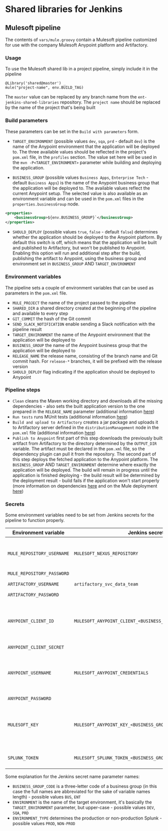 # Shared libraries for Jenkins

## Mulesoft pipeline

The contents of `vars/mule.groovy` contain a Mulesoft pipeline customized for use with the company Mulesoft Anypoint platform and Artifactory.

### Usage

To use the Mulesoft shared lib in a project pipeline, simply include it in the pipeline

```jenkinsfile
@Library('shared@master') _
mule("project-name", env.BUILD_TAG)
```

The `master` value can be replaced by any branch name from the `ent-jenkins-shared-libraries` repository. The `project name` should be replaced by the name of the project that's being built

### Build parameters

These parameters can be set in the `Build with parameters` form.

* `TARGET_ENVIRONMENT` (possible values `dev`, `sqa`, `prd` - default `dev`) is the name of the Anypoint environment that the application will be deployed to. The three available values should be reflected in the project's `pom.xml` file, in the `profiles` section. The value set here will be used in the `mvn -P<TARGET_ENVIRONMENT>` parameter while building and deploying the application.

* `BUSINESS_GROUP` (possible values `Business Apps`, `Enterprise Tech` - default `Business Apps`) is the name of the Anypoint business group that the application will be deployed to. The available values reflect the current Anypoint setup. The selected value is also available as an environment variable and can be used in the `pom.xml` files in the `properties.businessGroup` node.
```xml
<properties>
    <businessGroup>${env.BUSINESS_GROUP}`</businessGroup>
</properties>
```

* `SHOULD_DEPLOY` (possible values `true`, `false` - default `false`) determines whether the application should be deployed to the Anypoint platform. By default this switch is off, which means that the application will be built and published to Artifactory, but won't be published to Anypoint. Enabling this option will run and additional step after the build, publishing the artifact to Anypoint, using the business group and environment set in `BUSINESS_GROUP` AND `TARGET_ENVIRONMENT`

### Environment variables

The pipeline sets a couple of environment variables that can be used as parameters in the `pom.xml` file.

* `MULE_PROJECT` the name of the project passed to the pipeline
* `SHARED_DIR` a shared directory created at the beginning of the pipeline and available to every step
* `GIT_COMMIT` the hash of the Git commit
* `SEND_SLACK_NOTIFICATION` enable sending a Slack notification with the pipeline result
* `TARGET_ENVIRONMENT` the name of the Anypoint environment that the application will be deployed to
* `BUSINESS_GROUP` the name of the Anypoint business group that the application will be deployed to
* `RELEASE_NAME` the release name, consisting of the branch name and Git commit hash. For `release-*` branches, it will be prefixed with the release version
* `SHOULD_DEPLOY` flag indicating if the application should be deployed to Anypoint

### Pipeline steps

* `Clean` cleans the Maven working directory and downloads all the missing dependencies - also sets the built application version to the one prepared in the `RELEASE_NAME` parameter (additional information [here](https://maven.apache.org/plugins/maven-clean-plugin/usage.html]))
* `Run tests` runs MUnit tests (additional information [here](https://docs.mulesoft.com/munit/2.3/munit-maven-plugin))
* `Build and upload to Artifactory` creates a jar package and uploads it to Artifactory server defined in the `distributionManagement` node in the `pom.xml` file (additional information [here](https://maven.apache.org/guides/introduction/introduction-to-the-lifecycle.html))
* `Publish to Anypoint` first part of this step downloads the previously built artifact from Artifactory to the directory determined by the `OUTPUT_DIR` variable. The artifact must be declared in the `pom.xml` file, so the dependency plugin can pull it from the repository. The second part of this step deploys the fetched application to the Anypoint platform. The `BUSINESS_GROUP` AND `TARGET_ENVIRONMENT` determine where exactly the application will be deployed. The build will remain in progress until the application is finished deploying - the build result will be determined by the deployment result - build fails if the application won't start properly (more information on dependencies [here](https://maven.apache.org/plugins/maven-dependency-plugin/) and on the Mule deployment [here](https://docs.mulesoft.com/mule-runtime/4.3/deploy-to-cloudhub))

### Secrets

Some environment variables need to be set from Jenkins secrets for the pipeline to function properly.

| Environment variable | Jenkins secret name | Description |
| -------------------- | ------------------- | ----------- |
| `MULE_REPOSITORY_USERNAME` | `MULESOFT_NEXUS_REPOSITORY` | Credentials to Mulesoft Nexus Maven repository, necessary to download some of the Mule dependencies  |
| `MULE_REPOSITORY_PASSWORD` | | |
| `ARTIFACTORY_USERNAME` | `artifactory_svc_data_team` | Credentials to Artifactory |
| `ARTIFACTORY_PASSWORD` | | |
| `ANYPOINT_CLIENT_ID` |  `MULESOFT_ANYPOINT_CLIENT_<BUSINESS_GROUP_CODE>_<ENVIRONMENT>` | Mulesoft client id and secret - these values are business group and environment specific, so Jenkins secrets need to be created for each combination | 
| `ANYPOINT_CLIENT_SECRET` | | | 
| `ANYPOINT_USERNAME` | `MULESOFT_ANYPOINT_CREDENTIALS` | Anypoint user credentials - credentials for the Anypoint `svc_jenkins_automation` account should be used here |
| `ANYPOINT_PASSWORD` | | |
| `MULESOFT_KEY` | `MULESOFT_ANYPOINT_KEY_<BUSINESS_GROUP_CODE>_<ENVIRONMENT>` | Mulesoft secret key - also business group and environment specific, Jenkins secrets need to be created for each combination |
| `SPLUNK_TOKEN` | `MULESOFT_SPLUNK_TOKEN_<BUSINESS_GROUP_CODE>_<ENVIRONMENT_TYPE>` | Splunk key - specific to business group and the environment type.

Some explanation for the Jenkins secret name parameter names:
* `BUSINESS_GROUP_CODE` is a three-letter code of a business group (in this case the full names are abbreviated for the sake of variable names length) - possible values `BUS`, `ENT`
* `ENVIRONMENT` is the name of the target environment, it's basically the `TARGET_ENVIRONMENT` parameter, but upper-case - possible values `DEV`, `SQA`, `PRD`
* `ENVIRONMENT_TYPE` determines the production or non-production Splunk - possible values `PROD`, `NON-PROD`
